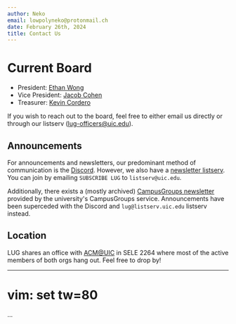 ```yaml
---
author: Neko
email: lowpolyneko@protonmail.ch
date: February 26th, 2024
title: Contact Us
---
```

# Current Board
- President: [Ethan Wong](mailto:ewong25@uic.edu)
- Vice President: [Jacob Cohen](mailto:jcohen30@uic.edu)
- Treasurer: [Kevin Cordero](mailto:kcord2@uic.edu)

If you wish to reach out to the board, feel free to either email us directly or
through our listserv ([lug-officers@uic.edu](mailto:lug-officers@uic.edu)).

## Announcements
For announcements and newsletters, our predominant method of communication is
the [Discord](https://discord.gg/Edrb8ASX7m). However, we also have a
[newsletter listserv](mailto:lug@listserv.uic.edu). You can join by emailing
`SUBSCRIBE LUG` to `listserv@uic.edu`.


Additionally, there exists a (mostly archived)
[CampusGroups newsletter](https://uic.campusgroups.com/linuxuser/club_signup)
provided by the university's CampusGroups service. Announcements have been
superceded with the Discord and `lug@listserv.uic.edu` listserv instead.

## Location
LUG shares an office with [ACM@UIC](https://acm.cs.uic.edu/) in SELE 2264 where
most of the active members of both orgs hang out. Feel free to drop by!

---
# vim: set tw=80
...
